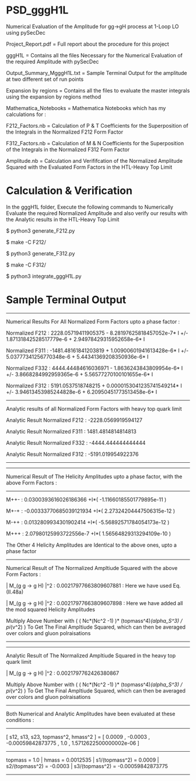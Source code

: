 # PSD_gggH1L
Numerical Evaluation of the Amplitude for gg->gH process at 1-Loop LO using pySecDec

Project_Report.pdf = Full report about the procedure for this project 

gggH1L = Contains all the files Necessary for the Numerical Evaluation of the required Amplitude with pySecDec

Output_Summary_MgggH1L.txt  =  Sample Terminal Output for the amplitude at two different set of run points

Expansion by regions = Contains all the files to evaluate the master integrals using the expansion by regions method

Mathematica_Notebooks = Mathematica Notebooks which has my calculations for : 

F212_Factors.nb =  Calculation of P & T Coefficients for the Superposition of the Integrals in the Normalized F212 Form Factor 

F312_Factors.nb =  Calculation of M & N Coefficients for the Superposition of the Integrals in the Normalized F312 Form Factor 

Amplitude.nb = Calculation and Verififcation of the Normalized Amplitude Squared with the Evaluated Form Factors in the HTL-Heavy Top Limit 

# Calculation & Verification

In the gggH1L folder, Execute the following commands to Numerically Evaluate the required Normalized Amplitude and also verify our results with the Analytic results in the HTL-Heavy Top Limit

$ python3 generate_F212.py

$ make -C F212/

$ python3 generate_F312.py

$ make -C F312/

$ python3 integrate_gggH1L.py

# Sample Terminal Output

---------------------------------------------------------------------------------------------------------------------------------------------------------------------------------------------

Numerical Results For All Normalized Form Factors upto a phase factor :

Normalized F212 :  2228.05719411905375 - 8.28197625818457052e-7* I  +/-  1.87131842528517779e-6 + 2.94978429315952658e-6* I

Normalized F311 :  -1481.48161841203819 + 1.00900601941613428e-6* I  +/-  5.03777341256770348e-6 + 5.44341369208350936e-6* I

Normalized F332 :  4444.44484616036971 - 1.8636243843809954e-6* I  +/-  3.8668284992959365e-6 + 5.56577270100101655e-6* I 

Normalized F312 :  5191.0537518748215 + 0.0000153041235741549214* I  +/-  3.94613453985244828e-6 + 6.20950451773513458e-6* I

---------------------------------------------------------------------------------------------------------------------------------------------------------------------------------------------

Analytic results of all Normalized Form Factors with heavy top quark limit

Analytic Result Normalized F212 : -2228.0569919594127

Analytic Result Normalized F311 : 1481.4814814814813

Analytic Result Normalized F332 : -4444.444444444444

Analytic Result Normalized F312 : -5191.019954922376

---------------------------------------------------------------------------------------------------------------------------------------------------------------------------------------------
---------------------------------------------------------------------------------------------------------------------------------------------------------------------------------------------

Numerical Result of The Helicity Amplitudes upto a phase factor, with the above Form Factors : 

---------------------------------------------------------------------------------------------------------------------------------------------------------------------------------------------
 M++-  :  0.0300393616026186366 +I*( -1.11660185501779895e-11 )
 
 M+-+  :  -0.00333770685039121934 +I*( 2.27324204447506315e-12 )
 
 M-++  :  0.0132809934301902414 +I*( -5.56892571784054173e-12 )
 
 M+++  :  2.07980125993722556e-7 +I*( 1.56564829313294109e-10 )
                                                                                                                                                                                             
 The Other 4 Helicity Amplitudes are Identical to the above ones, upto a phase factor 

---------------------------------------------------------------------------------------------------------------------------------------------------------------------------------------------
Numerical Result of The Normalized Ampltiude Squared with the above Form Factors : 
                                                                                                                                                                                             
| M_(g g -> g H) |^2 :  0.00217977663809607881  : Here we have used Eq. (II.48a) 
                                                                                                                                                                                             
| M_(g g -> g H) |^2 :  0.00217977663809607898  : Here we have added all the mod squared Helicity Amplitudes 
                                                                                                                                                                                             
Multiply Above Number with ( ( Nc*(Nc^2 -1) )* (topmass^4)*(alpha_S^3) / pi*(v^2) )  To Get The Final Ampltiude Squared, which can then be averaged over colors and gluon polraisations 

---------------------------------------------------------------------------------------------------------------------------------------------------------------------------------------------
---------------------------------------------------------------------------------------------------------------------------------------------------------------------------------------------
Analytic Result of The Normalized Ampltiude Squared in the heavy top quark limit
                                                                                                                                                                                             
| M_(g g -> g H) |^2 :  0.0021797762426380867
                                                                                                                                                                                             
Multiply Above Number with ( ( Nc*(Nc^2 -1) )* (topmass^4)*(alpha_S^3) / pi*(v^2) )  To Get The Final Ampltiude Squared, which can then be averaged over colors and gluon polraisations 

---------------------------------------------------------------------------------------------------------------------------------------------------------------------------------------------
Both Numerical and Analytic Amplitudes have been evaluated at these conditions : 

---------------------------------------------------------------------------------------------------------------------------------------------------------------------------------------------
 [ s12, s13, s23, topmass^2, hmass^2 ]  = [  0.0009 ,  -0.0003 ,  -0.00059842873775 ,  1.0 ,  1.5712622500000002e-06  ]

---------------------------------------------------------------------------------------------------------------------------------------------------------------------------------------------
 topmass =  1.0   |  hmass =  0.0012535  |  s1/(topmass^2) =  0.0009  |  s2/(topmass^2) =  -0.0003  |  s3/(topmass^2) =  -0.00059842873775

---------------------------------------------------------------------------------------------------------------------------------------------------------------------------------------------

